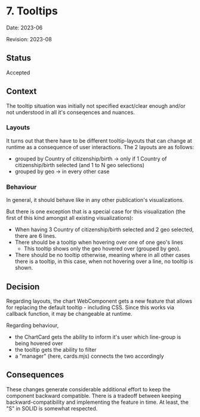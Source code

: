 # 7. Tooltips

Date: 2023-06

Revision: 2023-08

## Status

Accepted

## Context

The tooltip situation was initially not specified exact/clear enough and/or not understood in all it's conseqences and nuances.

### Layouts

It turns out that there have to be different tooltip-layouts that can change at runtime as a consequence of user interactions.
The 2 layouts are as follows:
- grouped by Country of citizenship/birth -> only if 1 Country of citizenship/birth selected (and 1 to N geo selections)
- grouped by geo -> in every other case

### Behaviour

In general, it should behave like in any other publication's visualizations.

But there is one exception that is a special case for this visualization (the first of this kind amongst all existing visualizations):
- When having 3 Country of citizenship/birth selected and 2 geo selected, there are 6 lines.
- There should be a tooltip when hovering over one of one geo's lines
  - This tooltip shows only the geo hovered over (grouped by geo).
- There should be no tooltip otherwise, meaning where in all other cases there is a tooltip, in this case, when not hovering over a line, no tooltip is shown.

## Decision

Regarding layouts, the chart WebComponent gets a new feature that allows for replacing the default tooltip - including CSS.
Since this works via callback function, it may be changeable at runtime.

Regarding behaviour,
- the ChartCard gets the ability to inform it's user which line-group is being hovered over
- the tooltip gets the ability to filter
- a "manager" (here, cards.mjs) connects the two accordingly

## Consequences

These changes generate considerable additional effort to keep the component backward compatible.
There is a tradeoff between keeping backward-compatibility and implementing the feature in time.
At least, the "S" in SOLID is somewhat respected.